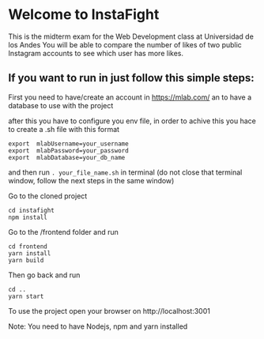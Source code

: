 # Welcome to InstaFight

This is the midterm exam for the Web Development class at Universidad de los Andes
You will be able to compare the number of likes of two public Instagram accounts to see which user has more likes.


## If you want to run in just follow this simple steps:

First you need to have/create an account in https://mlab.com/ an to have a database to use with the project 

after this you have to configure you env file, in order to achive this you hace to create a .sh file with this format

```
export  mlabUsername=your_username
export  mlabPassword=your_password
export  mlabDatabase=your_db_name
```

and then run `. your_file_name.sh` in terminal (do not close that terminal window, follow the next steps in the same window)

Go to the cloned project
```
cd instafight
npm install
```
Go to the /frontend folder and run 
```
cd frontend
yarn install
yarn build
```

Then go back and run
```
cd ..
yarn start
```

To use the project open your browser on http://localhost:3001

Note: You need to have Nodejs, npm and yarn installed 
